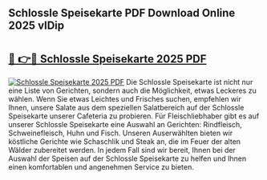 ## Schlossle Speisekarte PDF Download Online 2025 vIDip

# <h2><a href="http://gce6jf.nevu.top/?p=Schlossle+Speisekarte">🔗 👉🔴 Schlossle Speisekarte 2025 PDF</a></h2>

[![Schlossle Speisekarte 2025 PDF](https://i.imgur.com/dBaPXMq.png)](http://gce6jf.nevu.top/?p=Schlossle+Speisekarte)
Die Schlossle Speisekarte ist nicht nur eine Liste von Gerichten, sondern auch die Möglichkeit, etwas Leckeres zu wählen. Wenn Sie etwas Leichtes und Frisches suchen, empfehlen wir Ihnen, unsere Salate aus dem speziellen Salatbereich auf der Schlossle Speisekarte unserer Cafeteria zu probieren. Für Fleischliebhaber gibt es auf unserer Schlossle Speisekarte eine Auswahl an Gerichten: Rindfleisch, Schweinefleisch, Huhn und Fisch. Unseren Auserwählten bieten wir köstliche Gerichte wie Schaschlik und Steak an, die im Feuer der alten Wälder zubereitet werden. In jedem Fall sind wir bereit, Ihnen bei der Auswahl der Speisen auf der Schlossle Speisekarte zu helfen und Ihnen einen komfortablen und angenehmen Service zu bieten.
